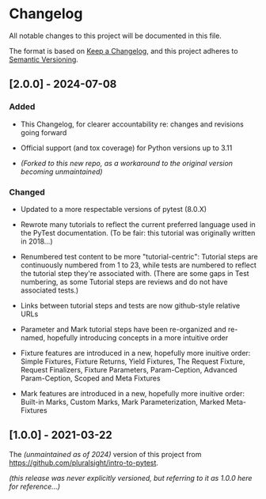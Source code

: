 # Changelog

All notable changes to this project will be documented in this file.

The format is based on [Keep a Changelog](https://keepachangelog.com/en/1.1.0/),
and this project adheres to [Semantic Versioning](https://semver.org/spec/v2.0.0.html).

## [2.0.0] - 2024-07-08

### Added

- This Changelog, for clearer accountability re: changes and revisions going forward

- Official support (and tox coverage) for Python versions up to 3.11

- _(Forked to this new repo, as a workaround to the original version becoming unmaintained)_

### Changed

- Updated to a more respectable versions of pytest (8.0.X)

- Rewrote many tutorials to reflect the current preferred language used in the PyTest documentation. (To be fair: this tutorial was originally written in 2018...)

- Renumbered test content to be more "tutorial-centric": Tutorial steps are continuously numbered from 1 to 23, while tests are numbered to reflect the tutorial step they're associated with. (There are some gaps in Test numbering, as some Tutorial steps are reviews and do not have associated tests.)

- Links between tutorial steps and tests are now github-style relative URLs

- Parameter and Mark tutorial steps have been re-organized and re-named, hopefully introducing concepts in a more intuitive order

- Fixture features are introduced in a new, hopefully more inuitive order: Simple Fixtures, Fixture Returns, Yield Fixtures, The Request Fixture, Request Finalizers, Fixture Parameters, Param-Ception, Advanced Param-Ception, Scoped and Meta Fixtures

- Mark features are introduced in a new, hopefully more inuitive order: Built-in Marks, Custom Marks, Mark Parameterization, Marked Meta-Fixtures

## [1.0.0] - 2021-03-22

The _(unmaintained as of 2024)_ version of this project from https://github.com/pluralsight/intro-to-pytest.

_(this release was never explicitly versioned, but referring to it as 1.0.0 here for reference...)_